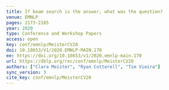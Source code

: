 ```yaml
---
title: If beam search is the answer, what was the question?
venue: EMNLP
pages: 2173-2185
year: 2020
type: Conference and Workshop Papers
access: open
key: conf/emnlp/MeisterCV20
doi: 10.18653/V1/2020.EMNLP-MAIN.170
ee: https://doi.org/10.18653/v1/2020.emnlp-main.170
url: https://dblp.org/rec/conf/emnlp/MeisterCV20
authors: ["Clara Meister", "Ryan Cotterell", "Tim Vieira"]
sync_version: 3
cite_key: conf/emnlp/MeisterCV20
---
```


